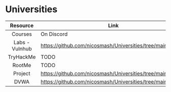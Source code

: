 # Universities

| Resource  | Link |
| :---------: | ------------- |
| Courses | On Discord |
| Labs - Vulnhub | https://github.com/nicosmash/Universities/tree/main/Labs |
| TryHackMe | TODO |
| RootMe | TODO |
| Project | https://github.com/nicosmash/Universities/tree/main/Project |
| DVWA | https://github.com/nicosmash/Universities/tree/main/DVWA |
